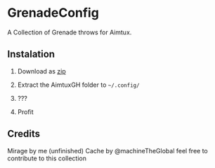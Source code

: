 # GrenadeConfig
A Collection of Grenade throws for Aimtux.

## Instalation
1. Download as [zip](https://github.com/Orinion/GrenadeConfig/archive/master.zip)

2. Extract the AimtuxGH folder to `~/.config/`

3. ???

4. Profit

## Credits

Mirage by me (unfinished)
Cache by @machineTheGlobal
feel free to contribute to this collection

